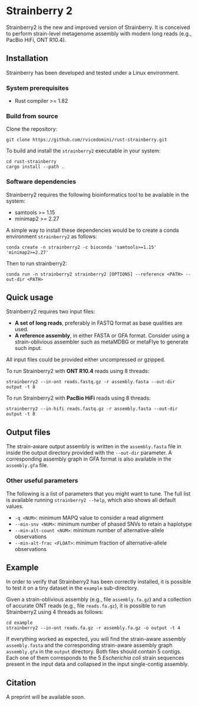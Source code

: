# Strainberry 2

Strainberry2 is the new and improved version of Strainberry. It is conceived to perform strain-level metagenome assembly with modern long reads (e.g., PacBio HiFi, ONT R10.4).


## Installation

Strainberry has been developed and tested under a Linux environment.

### System prerequisites

- Rust compiler >= 1.82

### Build from source

Clone the repository:

```
git clone https://github.com/rvicedomini/rust-strainberry.git
```

To build and install the `strainberry2` executable in your system:

```
cd rust-strainberry
cargo install --path .
```

### Software dependencies

Strainberry2 requires the following bioinformatics tool to be available in the system:
- samtools >= 1.15
- minimap2 >= 2.27

A simple way to install these dependencies would be to create a conda environment `strainberry2` as follows:
```
conda create -n strainberry2 -c bioconda 'samtools>=1.15' 'minimap2>=2.27'
```

Then to run strainberry2:
```
conda run -n strainberry2 strainberry2 [OPTIONS] --reference <PATH> --out-dir <PATH>
```

## Quick usage

Strainberry2 requires two input files:
- **A set of long reads**, preferably in FASTQ format as base qualities are used.
- **A reference assembly**, in either FASTA or GFA format. Consider using a strain-oblivious assembler such as metaMDBG or metaFlye to generate such input. 

All input files could be provided either uncompressed or gzipped.

To run Strainberry2 with **ONT R10.4** reads using 8 threads:
```
strainberry2 --in-ont reads.fastq.gz -r assembly.fasta --out-dir output -t 8
```

To run Strainberry2 with **PacBio HiFi** reads using 8 threads:
```
strainberry2 --in-hifi reads.fastq.gz -r assembly.fasta --out-dir output -t 8
```

## Output files

The strain-aware output assembly is written in the `assembly.fasta` file in inside the output directory provided with the `--out-dir` parameter. A corresponding assembly graph in GFA format is also available in the `assembly.gfa` file.

### Other useful parameters

The following is a list of parameters that you might want to tune.
The full list is available running `strainberry2 --help`, which also shows all default values.

- `-q <NUM>`: minimum MAPQ value to consider a read alignment
- `--min-snv <NUM>`: minimum number of phased SNVs to retain a haplotype
- `--min-alt-count <NUM>`: minimum number of alternative-allele observations
- `--min-alt-frac <FLOAT>`: minimum fraction of alternative-allele observations

## Example

In order to verify that Strainberry2 has been correctly installed, it is possible to test it on a tiny dataset in the `example` sub-directory.

Given a strain-oblivious assembly (e.g., file `assembly.fa.gz`) and a collection of accurate ONT reads (e.g., file `reads.fa.gz`), it is possible to run Strainberry2 using 4 threads as follows:

```
cd example
strainberry2 --in-ont reads.fa.gz -r assembly.fa.gz -o output -t 4
```

If everything worked as expected, you will find the strain-aware assembly `assembly.fasta` and the corresponding strain-aware assembly graph `assembly.gfa` in the `output` directory. Both files should contain 5 contigs. Each one of them corresponds to the 5 *Escherichia coli* strain sequences present in the input data and collapsed in the input single-contig assembly. 

## Citation

A preprint will be available soon.


